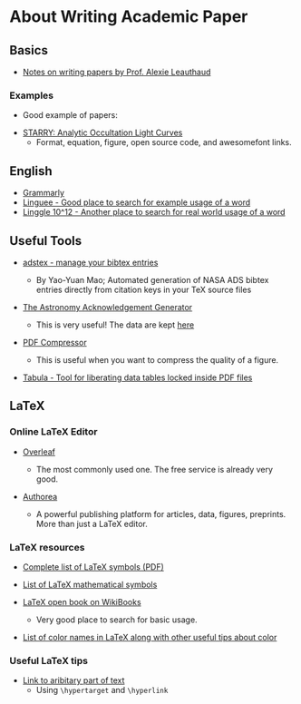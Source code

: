 # About Writing Academic Paper

## Basics

* [Notes on writing papers by Prof. Alexie Leauthaud](https://github.com/alexieleauthaud/RedWoodTools/wiki/Writing-Papers)

### Examples

* Good example of papers:

- [STARRY: Analytic Occultation Light Curves](https://ui.adsabs.harvard.edu/#abs/arXiv:1810.06559)
  * Format, equation, figure, open source code, and awesomefont links.

## English

- [Grammarly](https://www.grammarly.com)
- [Linguee - Good place to search for example usage of a word](https://en.linguee.com/english-chinese)
- [Linggle 10^12 - Another place to search for real world usage of a word](https://linggle.com)

## Useful Tools

* [adstex - manage your bibtex entries](https://github.com/yymao/adstex)
  - By Yao-Yuan Mao; Automated generation of NASA ADS bibtex entries directly from citation keys in your TeX source files

* [The Astronomy Acknowledgement Generator](http://astrofrog.github.io/acknowledgment-generator/)
  - This is very useful! The data are kept [here](https://github.com/astrofrog/acknowledgment-generator)

* [PDF Compressor](https://pdfcompressor.com)
  - This is useful when you want to compress the quality of a figure.

* [Tabula - Tool for liberating data tables locked inside PDF files](https://tabula.technology)

## LaTeX

### Online LaTeX Editor 

* [Overleaf](https://www.overleaf.com)
  - The most commonly used one. The free service is already very good.

* [Authorea](https://www.authorea.com/)
  - A powerful publishing platform for articles, data, figures, preprints. More than just a LaTeX editor. 

### LaTeX resources

* [Complete list of LaTeX symbols (PDF)](https://math.uoregon.edu/wp-content/uploads/2014/12/compsymb-1qyb3zd.pdf)
* [List of LaTeX mathematical symbols](https://oeis.org/wiki/List_of_LaTeX_mathematical_symbols)

* [LaTeX open book on WikiBooks](https://en.wikibooks.org/wiki/LaTeX)
  - Very good place to search for basic usage.
* [List of color names in LaTeX along with other useful tips about color](https://en.wikibooks.org/wiki/LaTeX/Colors)

### Useful LaTeX tips

* [Link to aribitary part of text](https://tex.stackexchange.com/questions/280462/link-to-arbitrary-part-of-text)
  - Using `\hypertarget` and `\hyperlink`

